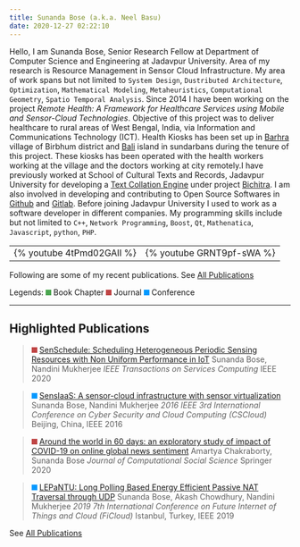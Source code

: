 ```yaml
---
title: Sunanda Bose (a.k.a. Neel Basu)
date: 2020-12-27 02:22:10
---
```


Hello, I am Sunanda Bose, Senior Research Fellow at Department of Computer Science and Engineering at Jadavpur University. Area of my research is Resource Management in Sensor Cloud Infrastructure. My area of work spans but not limited to `System Design`, `Dustributed Architecture`, `Optimization`, `Mathematical Modeling`, `Metaheuristics`, `Computational Geometry`, `Spatio Temporal Analysis`. Since 2014 I have been working on the project *Remote Health: A Framework for Healthcare Services using Mobile and Sensor-Cloud Technologies*. Objective of this project was to deliver healthcare to rural areas of West Bengal, India, via Information and Communications Technology (ICT). Health Kiosks has been set up in [Barhra](https://www.google.com/maps/place/Barhra,+Arjjunshuli,+West+Bengal+731125/@23.7946119,87.1629744,16z/data=!3m1!4b1!4m5!3m4!1s0x39f73ef3de8feceb:0x3aaf6bea78d8cf76!8m2!3d23.7946636!4d87.1665962) village of Birbhum district and [Bali](https://www.google.com/search?client=opera&hs=9wY&tbs=lf:1,lf_ui:1&tbm=lcl&sxsrf=ALeKk019AlUVnJgAScWmJ-OqzX-u4yksPA:1609073051464&q=Bali+Island+Sundarban+West+Bengal&rflfq=1&num=10&ved=2ahUKEwj1sJmdmO7tAhXpIbcAHW-wA-UQtgN6BAgDEAc#rlfi=hd:;si:;mv:[[22.1849895,89.2085097],[21.8160974,88.738496]];tbs:lrf:!1m4!1u2!2m2!2m1!1e1!1m4!1u16!2m2!16m1!1e1!1m4!1u16!2m2!16m1!1e2!2m1!1e2!2m1!1e16!3sIAE,lf:1,lf_ui:1) island in sundarbans during the tenure of this project. These kiosks has been operated with the health workers working at the village and the doctors working at city remotely.I have previously worked at School of Cultural Texts and Records, Jadavpur University for developing a [Text Collation Engine](http://bichitra.jdvu.ac.in/bibliography/bengali_fiction_table.php) under project [Bichitra](http://bichitra.jdvu.ac.in/index.php). I am also involved in developing and contributing to Open Source Softwares in [Github](http://github.com/neel) and [Gitlab](http://gitlab.com/neel.basu). Before joining Jadavpur University I used to work as a software developer in different companies. My programming skills include but not limited to `C++`, `Network Programming`, `Boost`, `Qt`, `Mathenatica`, `Javascript`, `python`, `PHP`.

|                           |                           |
| ------------------------- | ------------------------- |
| {% youtube 4tPmd02GAlI %} | {% youtube GRNT9pf-sWA %} |

Following are some of my recent publications. See [All Publications](/publications)


Legends: <svg width="10" height="10"> <rect width="10" height="10" style="fill:rgb(75,165,80);" /> </svg> Book Chapter <svg width="10" height="10"> <rect width="10" height="10" style="fill:rgb(191,68,68);" /> </svg> Journal <svg width="10" height="10"> <rect width="10" height="10" style="fill:rgb(1,153,255);" /> </svg> Conference
___

## Highlighted Publications

> <svg width="10" height="10"> <rect width="10" height="10" style="fill:rgb(191,68,68);" /> </svg> [SenSchedule: Scheduling Heterogeneous Periodic Sensing Resources with Non Uniform Performance in IoT](https://ieeexplore.ieee.org/abstract/document/9187904/)
Sunanda Bose, Nandini Mukherjee
*IEEE Transactions on Services Computing* 
IEEE 2020

> <svg width="10" height="10"> <rect width="10" height="10" style="fill:rgb(1,153,255);" /> </svg> [SensIaaS: A sensor-cloud infrastructure with sensor virtualization](https://ieeexplore.ieee.org/abstract/document/7545924/)
Sunanda Bose, Nandini Mukherjee
*2016 IEEE 3rd International Conference on Cyber Security and Cloud Computing (CSCloud)* 
Beijing, China, IEEE 2016

> <svg width="10" height="10"> <rect width="10" height="10" style="fill:rgb(191,68,68);" /> </svg> [Around the world in 60 days: an exploratory study of impact of COVID-19 on online global news sentiment](https://link.springer.com/article/10.1007/s42001-020-00088-3)
Amartya Chakraborty, Sunanda Bose
*Journal of Computational Social Science* 
Springer 2020

> <svg width="10" height="10"> <rect width="10" height="10" style="fill:rgb(1,153,255);" /> </svg>  [LEPaNTU: Long Polling Based Energy Efficient Passive NAT Traversal through UDP](https://ieeexplore.ieee.org/abstract/document/8972797/)
Sunanda Bose, Akash Chowdhury, Nandini Mukherjee
*2019 7th International Conference on Future Internet of Things and Cloud (FiCloud)* 
Istanbul, Turkey, IEEE 2019

See [All Publications](/publications)